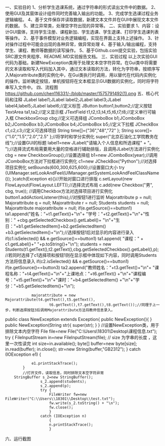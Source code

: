 一、实验目的
1、分析学生选课系统，通过字符串的形式读出文件中的数据。
2、使用GUI及其窗体设计组件同时完善输入输出的功能。
3、完成学生选课过程业务逻辑编程。
4、基于文件保存并读取数据，新建文本文件并在GUI中展现文本文件的数据。
5、建立异常类，处理空字符出现的异常等。
二、实验要求
1、内容：设计GUI窗体，支持学生注册、课程新加、学生选课、学生退课、打印学生选课列表等操作。 2、基于事件模型对业务逻辑编程，实现在界面上支持上述操作。 3、针对操作过程中可能会出现的各种异常，做异常处理 4、基于输入/输出编程，支持学生、课程、教师等数据的读写操作。 5、基于Github.com提交实验，包括实验SRC源文件夹程序、README.MD实验报告文档。
三、实验过程
以上次实验GUI代码为基础，新建NewException类用于处理文本空字符异常。在Gui类中将需要的文本读取和写入代码加入其中，通过文本读取的方法，转化为字符串，按顺序写入Majorattribute类的实例化中，在Gui类执行时调用，用以替代在代码内实例化的操作。监听确定按钮，单机按钮将在文本框显示GUI数据的实例化，同时将字符串写入文件中。
四、流程图
https://github.com/chen116331/-/blob/master/1575791492(1).png
五、核心代码和注释
JLabel label1;JLabel label2;JLabel label3;JLabel label4,label5;JLabel label6;//定义标签
JButton button1,button2;//定义按钮
TextArea ta1,ta2;//定义显示框
JTextField t1,t2,t3,t4,t5,t6,t7,t8;//定义单行可输入框
	CheckboxGroup cbg;//定义可选择组
	JComboBox b1;JComboBox b2;JComboBox b3;JComboBox b4;JComboBox b5;//定义下拉框
	JCheckBox c1,c2,c3;//定义可选择项目
	String time[]={"36","48","72"
			};
	String score[]={"1.0","1.5","2.0","2.5"
			};//将学时和学分实例化
super("北京石油化工学院教务在线");//设置GUI的标题
		label1=new JLabel("请输入个人信息和所选课程"
				+ "。                                     ");//选择流式布局需要用大量的空格进行辅助排版，且调用JLabel方法进行实例化
cbg = new CheckboxGroup();//设置选择组
b1=new JComboBox(year);//调用JComboBox方法对下拉框进行实例化
	c1=new JCheckBox("Python");//对选择项目实例化
setBounds(600,300,625,600);//设置窗口大小
		try {UIManager.setLookAndFeel(UIManager.getSystemLookAndFeelClassName());
		}catch(Exception e){}//开始对窗口进行排版
c.setLayout(new FlowLayout(FlowLayout.LEFT));//选择流式布局
c.add(new Checkbox("男", cbg, true)); //调用Checkbox方法对选择项目进行实例化
button1.addActionListener(this);//对按钮1进行监听
Majorattribute p = null;
	    	Majorattribute q = null;
	    	Majorattribute r = null;
	    	Students students = null;
	    	Majorattribute majorattribute = null;
if(e.getSource()==button1)
				ta1.append("姓名："+t1.getText()+"\n"+
				"学号："+t2.getText()+"\n"+"性别："
				+cbg.getSelectedCheckbox().getLabel()+
				"\n"+"生日："+b1.getSelectedItem()+b2.getSelectedItem()
				+b3.getSelectedItem()+"\n");//选择按钮1后对显示的内容进行录入
if(c1.isSelected() && e.getSource()==button1)
					ta1.append( "课程：" + c1.getLabel()+" "+p.toString()+"\n");
					students = new Students(t1.getText(),t2.getText(),cbg.getSelectedCheckbox().getLabel(),p);//若同时选择了c1选择项和按钮1则在显示框中体现如下内容，同时调用Students方法将信息录入
				if(c2.isSelected() && e.getSource()==button1)
if(e.getSource()==button3)
				ta2.append("教师姓名："+t3.getText()+"\n"+
				"课程名称："+t4.getText()+"\n"+"上课地点："+t6.getText()
				+"\n"+"课程编号："+t5.getText()+"\n"+"课时："+b4.getSelectedItem()
				+"\n"+"学分："+b5.getSelectedItem()+"\n");
			
				majorattribute = new Majorattribute(t4.getText(),t5.getText(),
						t6.getText(),t7.getText(),t8.getText());//同理于上一步，判断选择按钮3后调用Majorattribute方法将教师信息录入。
public class NewException extends Exception{
	public NewException(){
 	}
	public NewException(String str){ 
            super(str);
 	}
}
//设置NewException类，用于排除文本内空字符
File file=new File("C:\\Users\\18301\\Desktop\\课程信息.txt");
		    try {
		        FileInputStream in=new FileInputStream(file);
		        // size  为字串的长度 ，这里一次性读完
		        int size=in.available();
		        byte[] buffer=new byte[size];
		        in.read(buffer);
		        in.close();
		        str=new String(buffer,"GB2312");
		    } catch (IOException e1) {
		        
		        e1.printStackTrace();
		    }
		    //打开文件，读取信息，同时排除文本空字符异常
        StringBuffer s_2=new StringBuffer();
					s_2.append(students);
					s_2.append(p);
					try {
						FileWriter fw=new FileWriter("C:\\Users\\18301\\Desktop\\test.txt");
						fw.write(s_2.toString() + "\n");
						fw.close();
						} 
					catch (IOException n) 
						{
						n.printStackTrace();
						}
六、运行截图

